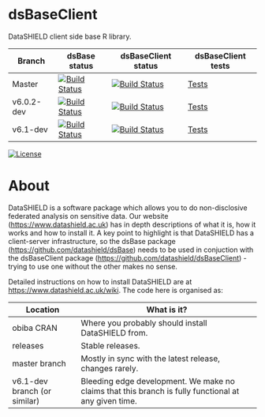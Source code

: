 dsBaseClient
============

DataSHIELD client side base R library.




| Branch   | dsBase status | dsBaseClient status | dsBaseClient tests |
| -------- | ------------  | ------------------- | ------------------ |
| Master   | [![Build Status](https://dev.azure.com/datashield-testing/datashield/_apis/build/status/datashield.dsBase?branchName=master)](https://dev.azure.com/datashield-testing/datashield/_build/latest?definitionId=1&branchName=master) | [![Build Status](https://dev.azure.com/datashield-testing/datashield/_apis/build/status/datashield.dsBaseClient?branchName=master)](https://dev.azure.com/datashield-testing/datashield/_build/latest?definitionId=1&branchName=master) | [Tests](https://datashield.github.io/testStatus/dsBaseClient/master/latest/) |
| v6.0.2-dev | [![Build Status](https://dev.azure.com/datashield-testing/datashield/_apis/build/status/datashield.dsBase?branchName=v6.0.2-dev)](https://dev.azure.com/datashield-testing/datashield/_build/latest?definitionId=1&branchName=v6.0.2-dev) | [![Build Status](https://dev.azure.com/datashield-testing/datashield/_apis/build/status/datashield.dsBaseClient?branchName=v6.0.2-dev)](https://dev.azure.com/datashield-testing/datashield/_build/latest?definitionId=1&branchName=v6.0.2-dev) | [Tests](https://datashield.github.io/testStatus/dsBaseClient/v6.0.2-dev/latest/) |
| v6.1-dev | [![Build Status](https://dev.azure.com/datashield-testing/datashield/_apis/build/status/datashield.dsBase?branchName=v6.1-dev)](https://dev.azure.com/datashield-testing/datashield/_build/latest?definitionId=1&branchName=v6.1-dev) | [![Build Status](https://dev.azure.com/datashield-testing/datashield/_apis/build/status/datashield.dsBaseClient?branchName=v6.1-dev)](https://dev.azure.com/datashield-testing/datashield/_build/latest?definitionId=1&branchName=v6.1-dev) | [Tests](https://datashield.github.io/testStatus/dsBaseClient/v6.1-dev/latest/) |


[![License](https://img.shields.io/badge/license-GPLv3-blue.svg)](https://www.gnu.org/licenses/gpl-3.0.html)




About
=====

DataSHIELD is a software package which allows you to do non-disclosive federated analysis on sensitive data. Our website (https://www.datashield.ac.uk) has in depth descriptions of what it is, how it works and how to install it. A key point to highlight is that DataSHIELD has a client-server infrastructure, so the dsBase package (https://github.com/datashield/dsBase) needs to be used in conjuction with the dsBaseClient package (https://github.com/datashield/dsBaseClient) - trying to use one without the other makes no sense.

Detailed instructions on how to install DataSHIELD are at https://www.datashield.ac.uk/wiki. The code here is organised as:


| Location                     | What is it? |
| ---------------------------- | ------------| 
| obiba CRAN                   | Where you probably should install DataSHIELD from. |
| releases                     | Stable releases. |
| master branch                | Mostly in sync with the latest release, changes rarely. |
| v6.1-dev branch (or similar) | Bleeding edge development. We make no claims that this branch is fully functional at any given time. |
